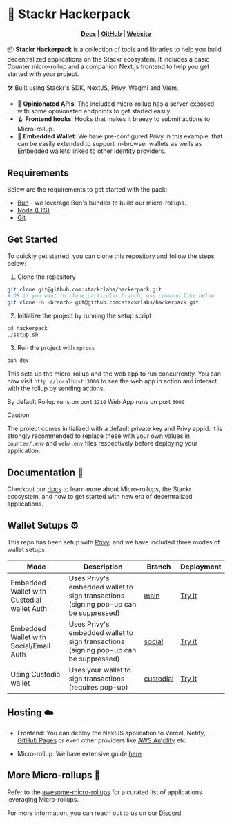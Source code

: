 # 🎒 Stackr Hackerpack

<h4 align="center">
  <a href="https://docs.stf.xyz">Docs</a> |
  <a href="https://github.com/stackrlabs/hackerpack">GitHub</a> |
  <a href="https://stackrlabs.xyz">Website</a>
</h4>

📦 **Stackr Hackerpack** is a collection of tools and libraries to help you build decentralized applications on the Stackr ecosystem. It includes a basic Counter micro-rollup and a companion Next.js frontend to help you get started with your project.

🛠️ Built using Stackr's SDK, NextJS, Privy, Wagmi and Viem.

- 💭 **Opinionated APIs**: The included micro-rollup has a server exposed with some opinionated endpoints to get started easily.
- 🪝 **Frontend hooks**: Hooks that makes it breezy to submit actions to Micro-rollup.
- 🔐 **Embedded Wallet**: We have pre-configured Privy in this example, that can be easily extended to support in-browser wallets as wells as Embedded wallets linked to other identity providers.

## Requirements

Below are the requirements to get started with the pack:

- [Bun](https://bun.sh) - we leverage Bun's bundler to build our micro-rollups.
- [Node (LTS)](https://nodejs.org/en/download/)
- [Git](https://git-scm.com/downloads)

## Get Started

To quickly get started, you can clone this repository and follow the steps below:

1. Clone the repository

```bash
git clone git@github.com:stackrlabs/hackerpack.git
# OR if you want to clone particular branch, use command like below
git clone -b <branch> git@github.com:stackrlabs/hackerpack.git
```

2. Initialize the project by running the setup script

```bash
cd hackerpack
./setup.sh
```

3. Run the project with `mprocs`

```bash
bun dev
```

This sets up the micro-rollup and the web app to run concurrently. You can now visit `http://localhost:3000` to see the web app in action and interact with the rollup by sending actions.

By default
Rollup runs on port `3210`
Web App runs on port `3000`

> [!CAUTION]
> The project comes initialized with a default private key and Privy appId. It is strongly recommended to replace these with your own values in `counter/.env` and `web/.env` files respectively before deploying your application.

## Documentation 📕

Checkout our [docs](https://docs.stf.xyz) to learn more about Micro-rollups, the Stackr ecosystem, and how to get started with new era of decentralized applications.

## Wallet Setups ⚙️

This repo has been setup with [Privy](https://www.privy.io/), and we have included three modes of wallet setups:
<table>
  <thead>
    <tr>
      <th>Mode</th>
      <th>Description</th>
      <th>Branch</th>
      <th>Deployment</th>
    </tr>
  </thead>
  <tbody>
    <tr>
      <td>Embedded Wallet with Custodial wallet Auth</td>
      <td>Uses Privy's embedded wallet to sign transactions (signing pop-up can be suppressed)</td>
      <td><a href="https://github.com/stackrlabs/hackerpack/" target="_blank">main</a></td>
      <td><a href="https://main.hackerpack.stf.xyz" target="_blank">Try it</a></td>
    </tr>
    <tr>
      <td>Embedded Wallet with Social/Email Auth</td>
      <td>Uses Privy's embedded wallet to sign transactions (signing pop-up can be suppressed)</td>
      <td><a href="https://github.com/stackrlabs/hackerpack/tree/social" target="_blank">social</a></td>
      <td><a href="https://social.hackerpack.stf.xyz" target="_blank">Try it</a></td>
    </tr>
    <tr>
      <td>Using Custodial wallet</td>
      <td>Uses your wallet to sign transactions (requires pop-up)</td>
      <td><a href="https://github.com/stackrlabs/hackerpack/tree/custodial" target="_blank">custodial</a></td>
      <td><a href="https://custodial.hackerpack.stf.xyz" target="_blank">Try it</a></td>
    </tr>
  </tbody>
</table>

## Hosting ☁️

- Frontend: You can deploy the NextJS application to Vercel, Netify, [GitHub Pages](https://www.freecodecamp.org/news/how-to-deploy-next-js-app-to-github-pages/) or even other providers like [AWS Amplify](https://aws.amazon.com/amplify/) etc.

- Micro-rollup: We have extensive guide [here](https://docs.stf.xyz/build/guides/hosting)

## More Micro-rollups 🤝

Refer to the [awesome-micro-rollups](https://github.com/aashutoshrathi/awesome-micro-rollups) for a curated list of applications leveraging Micro-rollups.

For more information, you can reach out to us on our [Discord](https://discord.stackrlabs.xyz/).
